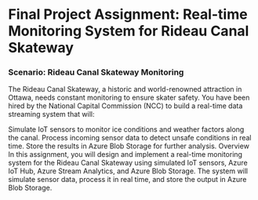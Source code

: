 # **Final Project Assignment: Real-time Monitoring System for Rideau Canal Skateway**
### **Scenario: Rideau Canal Skateway Monitoring**
The Rideau Canal Skateway, a historic and world-renowned attraction in Ottawa, needs constant monitoring to ensure skater safety. You have been hired by the National Capital Commission (NCC) to build a real-time data streaming system that will:

Simulate IoT sensors to monitor ice conditions and weather factors along the canal.
Process incoming sensor data to detect unsafe conditions in real time.
Store the results in Azure Blob Storage for further analysis.
Overview
In this assignment, you will design and implement a real-time monitoring system for the Rideau Canal Skateway using simulated IoT sensors, Azure IoT Hub, Azure Stream Analytics, and Azure Blob Storage. The system will simulate sensor data, process it in real time, and store the output in Azure Blob Storage.
